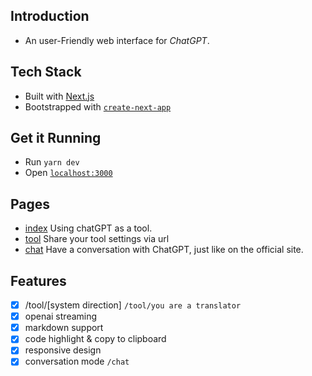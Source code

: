 ## Introduction

- An user-Friendly web interface for *ChatGPT*.

## Tech Stack

- Built with [Next.js](https://nextjs.org/)
- Bootstrapped with [`create-next-app`](https://github.com/vercel/next.js/tree/canary/packages/create-next-app)

## Get it Running

- Run `yarn dev`
- Open [`localhost:3000`](http://localhost:3000)

## Pages

- [index](https://chatgpt.yubolun.com/) Using chatGPT as a tool.
- [tool](https://chatgpt.yubolun.com/tool/you%20are%20a%20translator) Share your tool settings via url
- [chat](https://chatgpt.yubolun.com/chat) Have a conversation with ChatGPT, just like on the official site.

## Features

- [x] /tool/[system direction] `/tool/you are a translator`
- [x] openai streaming
- [x] markdown support
- [x] code highlight & copy to clipboard
- [x] responsive design
- [x] conversation mode `/chat`
